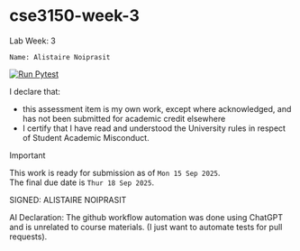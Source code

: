 # cse3150-week-3
Lab Week: 3

`Name: Alistaire Noiprasit`

[![Run Pytest](https://github.com/alistairenoiprasit/cse3150_week_3_lab/actions/workflows/pytest.yaml/badge.svg)](https://github.com/alistairenoiprasit/cse3150_week_3_lab/actions/workflows/pytest.yaml)

I declare that:
- this assessment item is my own work, except where acknowledged, and has not been submitted for
academic credit elsewhere
- I certify that I have read and understood the University rules in respect of Student Academic
Misconduct.

<!--
> This work is ready for submission as of `Day XX Month 2025`. <br>
> This work is NOT ready for submission as of `Day XX MONTH 2025`. <br>
-->
> [!IMPORTANT]
> This work is ready for submission as of `Mon 15 Sep 2025`. <br>
> The final due date is `Thur 18 Sep 2025`.

SIGNED: ALISTAIRE NOIPRASIT

AI Declaration:
The github workflow automation was done using ChatGPT and is unrelated to course materials. 
(I just want to automate tests for pull requests).
